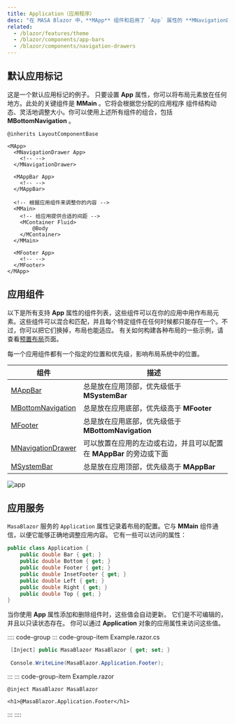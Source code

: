 ```yaml
---
title: Application（应用程序）
desc: "在 MASA Blazor 中，**MApp** 组件和启用了 `App` 属性的 **MNavigationDrawer**、**MAppBar**、**MFooter** 等组件，可以帮助你的应用围绕 **MMain** 组件进行适当的大小调整。这可以使你创建真正独特的界面，无需因管理布局尺寸而烦恼。所有应用都需要 **MApp** 组件。这是许多 MASA Blazor 组件和功能的挂载点，在确保它将默认的应用主题（Dark/Light）传递给子组件的同时还需要保证它在浏览器中对某些点击事件正确的跨浏览器支持。"
related:
  - /blazor/features/theme
  - /blazor/components/app-bars
  - /blazor/components/navigation-drawers
---
```


<app-alert type="error" content="为了让你的应用正常工作，你必须将其包裹在 **MApp** 组件中。 该组件是确保正确的跨浏览器兼容性的必要条件。 **MApp** 可以存在于你的应用主体的任何地方，但是只能有一个，而且它必须是所有 MASA Blazor 组件的祖先节点。"></app-alert>

<app-alert type="info" content="如果你在应用中使用多个布局，你需要确保每个包含组件的根布局文件在其模板的根部有一个 **MApp**。"></app-alert>

## 默认应用标记

这是一个默认应用标记的例子。 只要设置 **App** 属性，你可以将布局元素放在任何地方。此处的关键组件是 **MMain** 。它将会根据您分配的应用程序
组件结构动态、灵活地调整大小。你可以使用上述所有组件的组合，包括 **MBottomNavigation** 。

```cshtml MainLayout.razor
@inherits LayoutComponentBase

<MApp>
  <MNavigationDrawer App>
    <!-- -->
  </MNavigationDrawer>

  <MAppBar App>
    <!-- -->
  </MAppBar>

  <!-- 根据应用组件来调整你的内容 -->
  <MMain>
    <!-- 给应用提供合适的间距 -->
    <MContainer Fluid>
        @Body
    </MContainer>
  </MMain>

  <MFooter App>
    <!-- -->
  </MFooter>
</MApp>

```

<app-alert type="info" content="设置 `App` 属性会自动给布局元素设置 `position:fixed`。 如果你的应用程序需要一个绝对定位元素，你可以使用 `Absolute` 属性来覆盖这个功能。"></app-alert>

<app-alert type="warning" content="有关如何避免初次加载时 **MMain** 和 **MAppBar** 的过渡动画，请查看[常见问题](/blazor/getting-started/frequently-asked-questions#section-95ee98984e13533a)。"></app-alert>

## 应用组件

以下是所有支持 **App** 属性的组件列表，这些组件可以在你的应用中用作布局元素。这些组件可以混合和匹配，并且每个特定组件在任何时候都只能存在一个。不过，你可以把它们换掉，布局也能适应。
有关如何构建各种布局的一些示例，请查看[预置布局](/blazor/getting-started/wireframes)页面。

每一个应用组件都有一个指定的位置和优先级，影响布局系统中的位置。

| 组件                                                        | 描述                                       |
|-----------------------------------------------------------|------------------------------------------|
| [MAppBar](/blazor/components/app-bars)                    | 总是放在应用顶部，优先级低于 **MSystemBar**            |
| [MBottomNavigation](/blazor/components/bottom-navigation) | 总是放在应用底部，优先级高于 **MFooter**               |
| [MFooter](/blazor/components/footers)                     | 总是放在应用底部，优先级低于 **MBottomNavigation**     |
| [MNavigationDrawer](/blazor/components/navigation-drawers) | 可以放置在应用的左边或右边，并且可以配置在 **MAppBar** 的旁边或下面 |
| [MSystemBar](/blazor/components/system-bars)              | 总是放在应用顶部，优先级高于 **MAppBar**               |

![app](https://cdn.masastack.com/stack/doc/blazor/layouts/app.png)

## 应用服务

`MasaBlazor` 服务的 `Application` 属性记录着布局的配置。它与 **MMain** 组件通信，以便它能够正确地调整应用内容。 它有一些可以访问的属性：

```csharp
public class Application {
    public double Bar { get; }
    public double Bottom { get; }
    public double Footer { get; }
    public double InsetFooter { get; }
    public double Left { get; }
    public double Right { get; }
    public double Top { get; }
}
```

当你使用 **App** 属性添加和删除组件时，这些值会自动更新。 它们是不可编辑的，并且以只读状态存在。 你可以通过 **Application** 对象的应用属性来访问这些值。

:::: code-group
::: code-group-item Example.razor.cs
``` csharp
 [Inject] public MasaBlazor MasaBlazor { get; set; }
 
 Console.WriteLine(MasaBlazor.Application.Footer);
```
:::
::: code-group-item Example.razor
``` razor
@inject MasaBlazor MasaBlazor

<h1>@MasaBlazor.Application.Footer</h1>
```
:::
::::
